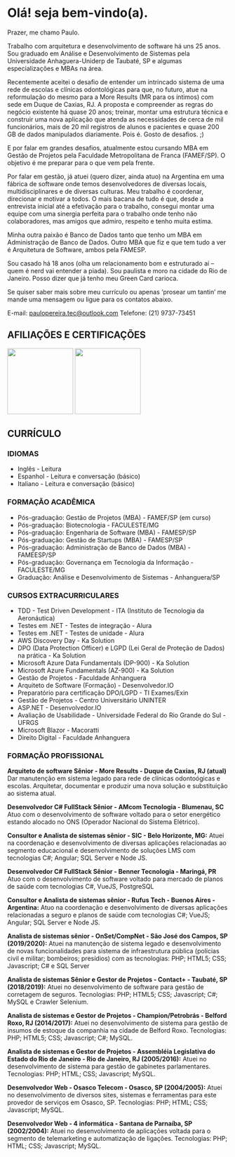 # Olá! seja bem-vindo(a).
Prazer, me chamo Paulo.

Trabalho com arquitetura e desenvolvimento de software há uns 25 anos. Sou graduado em Análise e Desenvolvimento de Sistemas pela Universidade Anhaguera-Uniderp de Taubaté, SP e algumas especializações e MBAs na área.

Recentemente aceitei o desafio de entender um intrincado sistema de uma rede de escolas e clínicas odontológicas para que, no futuro, atue na reformulação do mesmo para a More Results (MR para os íntimos) com sede em Duque de Caxias, RJ. A proposta e compreender as regras do negócio existente há quase 20 anos; treinar, montar uma estrutura técnica e construir uma nova aplicação que atenda as necessidades de cerca de mil funcionários, mais de 20 mil registros de alunos e pacientes e quase 200 GB de dados manipulados diariamente. Pois é. Gosto de desafios. ;)

E por falar em grandes desafios, atualmente estou cursando MBA em Gestão de Projetos pela Faculdade Metropolitana de Franca (FAMEF/SP). O objetivo é me preparar para o que vem pela frente.

Por falar em gestão, já atuei (quero dizer, ainda atuo) na Argentina em uma fábrica de software onde temos desenvolvedores de diversas locais, multidisciplinares e de diversas culturas. Meu trabalho é coordenar, direcionar e motivar a todos. O mais bacana de tudo é que, desde a entrevista inicial até a efetivação para o trabalho, consegui montar uma equipe com uma sinergia perfeita para o trabalho onde tenho não colaboradores, mas amigos que admiro, respeito e tenho muita estima.

Minha outra paixão é Banco de Dados tanto que tenho um MBA em Administração de Banco de Dados. Outro MBA que fiz e que tem tudo a ver é Arquitetura de Software, ambos pela FAMESP.

Sou casado há 18 anos (olha um relacionamento bom e estruturado aí – quem é nerd vai entender a piada). Sou paulista e moro na cidade do Rio de Janeiro. Posso dizer que já tenho meu Green Card carioca.

Se quiser saber mais sobre meu currículo ou apenas ‘prosear um tantin’ me mande uma mensagem ou ligue para os contatos abaixo.

E-mail: paulopereira.tec@outlook.com
Telefone: (21) 9737-73451

## AFILIAÇÕES E CERTIFICAÇÕES
<img src="https://user-images.githubusercontent.com/51684821/159574487-b36919ab-465f-4a8a-b88f-f9efe99363db.png" width="150"/>
<img src="https://apdados.org/static/img/LOGO%20APDADOS.png" width="150"/>
  
## CURRÍCULO
### IDIOMAS
- Inglês - Leitura
- Espanhol - Leitura e conversação (básico)
- Italiano - Leitura e conversação (básico)

### FORMAÇÃO ACADÊMICA
- Pós-graduação: Gestão de Projetos (MBA) - FAMEF/SP (em curso)
- Pós-graduação: Biotecnologia - FACULESTE/MG
- Pós-graduação: Engenharia de Software (MBA) - FAMESP/SP
- Pós-graduação: Gestão de Startups (MBA) - FAMESP/SP
- Pós-graduação: Administração de Banco de Dados (MBA) - FAMEESP/SP
- Pós-graduação: Governança em Tecnologia da Informação - FACULESTE/MG
- Graduação: Análise e Desenvolvimento de Sistemas - Anhanguera/SP

### CURSOS EXTRACURRICULARES
- TDD - Test Driven Development - ITA (Instituto de Tecnologia da Aeronáutica)
- Testes em .NET - Testes de integração - Alura
- Testes em .NET - Testes de unidade - Alura
- AWS Discovery Day - Ka Solution
- DPO (Data Protection Officer) e LGPD (Lei Geral de Proteção de Dados) na prática - Ka Solution
- Microsoft Azure Data Fundamentals (DP-900) - Ka Solution
- Microsoft Azure Fundamentals (AZ-900) - Ka Solution
- Gestão de Projetos - Faculdade Anhanguera
- Arquiteto de Software (Formação) - Desenvolvedor.IO
- Preparatório para certificação DPO/LGPD - TI Exames/Exin
- Gestão de Projetos - Centro Universitário UNINTER
- ASP.NET - Desenvolvedor.IO
- Avaliação de Usabilidade - Universidade Federal do Rio Grande do Sul - UFRGS
- Microsoft Blazor - Macoratti
- Direito Digital - Faculdade Anhanguera

### FORMAÇÃO PROFISSIONAL
**Arquiteto de software Sênior - More Results - Duque de Caxias, RJ (atual)**
Dar manutenção em sistema legado para rede de clínicas odontoógicas e escolas. Arquitetar, documentar e produzir uma nova solução e substituição ao sistema atual.

**Desenvolvedor C# FullStack Sênior - AMcom Tecnologia - Blumenau, SC**
Atuo com o desenvolvimento de software voltado para o setor energético estando alocado no ONS (Operador Nacional do Sistema Elétrico).

**Consultor e Analista de sistemas sênior - SIC - Belo Horizonte, MG:**
Atuei na coordenação e desenvolvimento de diversas aplicações relacionadas ao segmento educacional e desenvolvimento de soluções LMS com tecnologias C#; Angular; SQL Server e Node JS.

**Desenvolvedor C# FullStack Sênior - Benner Tecnologia - Maringá, PR**
Atuo com o desenvolvimento de software voltado para  mercado de planos de saúde com tecnologias C#, VueJS, PostgreSQL

**Consultor e Analista de sistemas sênior - Rufus Tech - Buenos Aires - Argentina:**
Atuo na coordenação e desenvolvimento de diversas aplicações relacionadas a seguro e planos de saúde com tecnologias C#; VueJS; Angular; SQL Server e Node JS.

**Analista de sistemas sênior - OnSet/CompNet - São José dos Campos, SP (2019/2020):**
Atuei na manutenção de sistema legado e desenvolvimento de novas funcionalidades para sistema de infraestrutura pública (polícias civil e militar; bombeiros; presídios) com
as tecnologias: PHP; HTML5; CSS; Javascript; C# e SQL Server

**Analista de sistemas Sênior e Gestor de Projetos - Contact+ - Taubaté, SP (2018/2019):**
Atuei no desenvolvimento de software para gestão de corretagem de seguros. Tecnologias: PHP; HTML5; CSS; Javascript; C#; MySQL e Crawler Selenium.

**Analista de sistemas e Gestor de Projetos - Champion/Petrobrás - Belford Roxo, RJ (2014/2017):**
Atuei no desenvolvimento de sistema para gestão de insumos de estoque da companhia na cidade de Belford Roxo. Tecnologias: PHP; HTML5; CSS; Javascript; C#; MySQL.

**Analista de sistemas e Gestor de Projetos - Assembléia Legislativa do Estado do Rio de Janeiro - Rio de Janeiro, RJ (2005/2016):**
Atuei no desenvolvimento de sistema para gestão de gabinetes parlamentares. Tecnologias: PHP; HTML; CSS; Javascript; MySQL.

**Desenvolvedor Web - Osasco Telecom - Osasco, SP (2004/2005):**
Atuei no desenvolvimento de diversos sites, sistemas e ferramentas para este provedor de serviços em Osasco, SP. Tecnologias: PHP; HTML; CSS; Javascript; MySQL.

**Desenvolvedor Web - 4 informática - Santana de Parnaíba, SP (2002/2004):**
Atuei no desenvolvimento de aplicações voltada para o segmento de telemarketing e automatização de ligações. Tecnologias: PHP; HTML; CSS; Javascript; MySQL.
